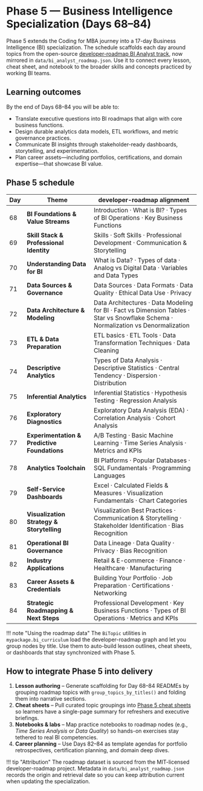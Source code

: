 # Phase 5 — Business Intelligence Specialization (Days 68–84)

Phase 5 extends the Coding for MBA journey into a 17-day Business Intelligence (BI) specialization. The schedule scaffolds each day around topics from the open-source [developer-roadmap BI Analyst track](https://github.com/kamranahmedse/developer-roadmap), now mirrored in `data/bi_analyst_roadmap.json`. Use it to connect every lesson, cheat sheet, and notebook to the broader skills and concepts practiced by working BI teams.

## Learning outcomes

By the end of Days 68–84 you will be able to:

- Translate executive questions into BI roadmaps that align with core business functions.
- Design durable analytics data models, ETL workflows, and metric governance practices.
- Communicate BI insights through stakeholder-ready dashboards, storytelling, and experimentation.
- Plan career assets—including portfolios, certifications, and domain expertise—that showcase BI value.

## Phase 5 schedule

| Day | Theme | developer-roadmap alignment |
| --- | --- | --- |
| 68 | **BI Foundations & Value Streams** | Introduction · What is BI? · Types of BI Operations · Key Business Functions |
| 69 | **Skill Stack & Professional Identity** | Skills · Soft Skills · Professional Development · Communication & Storytelling |
| 70 | **Understanding Data for BI** | What is Data? · Types of data · Analog vs Digital Data · Variables and Data Types |
| 71 | **Data Sources & Governance** | Data Sources · Data Formats · Data Quality · Ethical Data Use · Privacy |
| 72 | **Data Architecture & Modeling** | Data Architectures · Data Modeling for BI · Fact vs Dimension Tables · Star vs Snowflake Schema · Normalization vs Denormalization |
| 73 | **ETL & Data Preparation** | ETL basics · ETL Tools · Data Transformation Techniques · Data Cleaning |
| 74 | **Descriptive Analytics** | Types of Data Analysis · Descriptive Statistics · Central Tendency · Dispersion · Distribution |
| 75 | **Inferential Analytics** | Inferential Statistics · Hypothesis Testing · Regression Analysis |
| 76 | **Exploratory Diagnostics** | Exploratory Data Analysis (EDA) · Correlation Analysis · Cohort Analysis |
| 77 | **Experimentation & Predictive Foundations** | A/B Testing · Basic Machine Learning · Time Series Analysis · Metrics and KPIs |
| 78 | **Analytics Toolchain** | BI Platforms · Popular Databases · SQL Fundamentals · Programming Languages |
| 79 | **Self-Service Dashboards** | Excel · Calculated Fields & Measures · Visualization Fundamentals · Chart Categories |
| 80 | **Visualization Strategy & Storytelling** | Visualization Best Practices · Communication & Storytelling · Stakeholder Identification · Bias Recognition |
| 81 | **Operational BI Governance** | Data Lineage · Data Quality · Privacy · Bias Recognition |
| 82 | **Industry Applications** | Retail & E-commerce · Finance · Healthcare · Manufacturing |
| 83 | **Career Assets & Credentials** | Building Your Portfolio · Job Preparation · Certifications · Networking |
| 84 | **Strategic Roadmapping & Next Steps** | Professional Development · Key Business Functions · Types of BI Operations · Metrics and KPIs |

!!! note "Using the roadmap data"
    The `BiTopic` utilities in `mypackage.bi_curriculum` load the developer-roadmap graph and let you group nodes by title. Use them to auto-build lesson outlines, cheat sheets, or dashboards that stay synchronized with Phase 5.

## How to integrate Phase 5 into delivery

1. **Lesson authoring** – Generate scaffolding for Day 68–84 READMEs by grouping roadmap topics with `group_topics_by_titles()` and folding them into narrative sections.
2. **Cheat sheets** – Pull curated topic groupings into [Phase 5 cheat sheets](cheatsheets/phase-5-business-intelligence.md) so learners have a single-page summary for refreshers and executive briefings.
3. **Notebooks & labs** – Map practice notebooks to roadmap nodes (e.g., *Time Series Analysis* or *Data Quality*) so hands-on exercises stay tethered to real BI competencies.
4. **Career planning** – Use Days 82–84 as template agendas for portfolio retrospectives, certification planning, and domain deep dives.

!!! tip "Attribution"
    The roadmap dataset is sourced from the MIT-licensed developer-roadmap project. Metadata in `data/bi_analyst_roadmap.json` records the origin and retrieval date so you can keep attribution current when updating the specialization.
